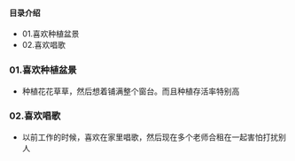 #### 目录介绍
- 01.喜欢种植盆景
- 02.喜欢唱歌




### 01.喜欢种植盆景
- 种植花花草草，然后想着铺满整个窗台。而且种植存活率特别高



### 02.喜欢唱歌
- 以前工作的时候，喜欢在家里唱歌，然后现在多个老师合租在一起害怕打扰别人
















